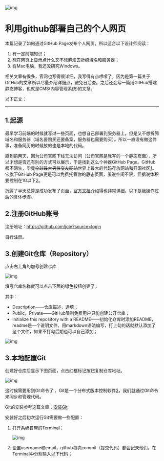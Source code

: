 ![img](https:////upload-images.jianshu.io/upload_images/1244049-116951fe16c2b87e.png?imageMogr2/auto-orient/strip|imageView2/2/w/1200)



# 利用github部署自己的个人网页





本篇记录了如何通过GitHub Page发布个人网页，所以适合以下设计师阅读：

1. 有一定前端知识；
2. 想在网页上显示点什么又不想麻烦去折腾域名和服务器；
3. 有Mac电脑，我还没研究Windows。

相关文章有很多，官网也写得很详细，我写得有点啰嗦了，因为是第一篇关于GitHub的文章所以尽量介绍详细点，避免日后查。之后还会写一篇用GitHub搭建静态博客，也就是CMS(内容管理系统)的文章。

以下正文：

------

## 1.起源

最早学习前端的时候就写过一些页面，也想自己部署到服务器上，但是又不想折腾域名和服务器（域名要购买还要备案，服务器也需要购买）。所以一直没有做这件事，准备简历的时候放的也是本地的代码。

直到前两天，因为公司官网下线无法访问（公司官网是我写的一个静态页面），所以才想是否还有别的方式可以展示，于是找到这么个神器GitHub Page。GitHub都不陌生，毕竟~~全球最大男性交友网站~~世界上最大的代码存放网站和开源社区[1](https://zh.wikipedia.org/wiki/GitHub)。它旗下GitHub Page更是可以免费托管你的静态页面，虽说空间不限，但据说体积要控制在1G以下[2](https://www.zhihu.com/question/21282780)。

折腾了半天总算是成功发布了页面，[官方文档](https://pages.github.com/)介绍得也非常详细，以下是我操作过后的具体步骤。

## 2.注册GitHub账号

注册地址：https://github.com/join?source=login

自行注册。

## 3.创建Git仓库（Repository）

点击右上角的加号创建仓库

![img](https:////upload-images.jianshu.io/upload_images/1244049-cac600d3196ca6b6.png?imageMogr2/auto-orient/strip|imageView2/2/w/782)

填写仓库名称就可以点击下面的绿色按钮创建了。

其中：

- Description——仓库描述，选填；
- Public，Private——GitHub限制免费用户只能创建公开仓库；
- Initialize this repository with a README——初始化仓库时添加README，readme是一个说明文件，用markdown语法编写，打上勾的话就默认添加了这个文件，如果不打勾后期也可以自己添加；

![img](https:////upload-images.jianshu.io/upload_images/1244049-617ee90efd948337.png?imageMogr2/auto-orient/strip|imageView2/2/w/1200)

## 3.本地配置Git

创建好仓库后显示下图页面，点击红框标记按钮复制仓库地址。

![img](https:////upload-images.jianshu.io/upload_images/1244049-8c8d8aa311cad45d.png?imageMogr2/auto-orient/strip|imageView2/2/w/1200)

这时候需要用到Git命令了 ，Git是一个分布式版本控制软件[3](https://zh.wikipedia.org/wiki/Git)，我们就通过Git命令来同步和管理代码。

Git的安装参考这篇文章：[安装Git](https://www.liaoxuefeng.com/wiki/0013739516305929606dd18361248578c67b8067c8c017b000/00137396287703354d8c6c01c904c7d9ff056ae23da865a000)

安装好之后初次运行Git需要做一些配置：

1. 打开系统自带的Terminal；

   ![img](https:////upload-images.jianshu.io/upload_images/1244049-5e8df46f16e5fbbc.png?imageMogr2/auto-orient/strip|imageView2/2/w/1200)

1. 设置username和email，github每次commit（提交代码）都会记录他们，在Terminal中分别输入以下代码；

